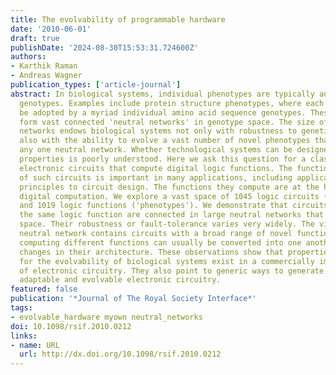 ```yaml
---
title: The evolvability of programmable hardware
date: '2010-06-01'
draft: true
publishDate: '2024-08-30T15:53:31.724600Z'
authors:
- Karthik Raman
- Andreas Wagner
publication_types: ['article-journal']
abstract: In biological systems, individual phenotypes are typically adopted by multiple
  genotypes. Examples include protein structure phenotypes, where each structure can
  be adopted by a myriad individual amino acid sequence genotypes. These genotypes
  form vast connected 'neutral networks' in genotype space. The size of such neutral
  networks endows biological systems not only with robustness to genetic change, but
  also with the ability to evolve a vast number of novel phenotypes that occur near
  any one neutral network. Whether technological systems can be designed to have similar
  properties is poorly understood. Here we ask this question for a class of programmable
  electronic circuits that compute digital logic functions. The functional flexibility
  of such circuits is important in many applications, including applications of evolutionary
  principles to circuit design. The functions they compute are at the heart of all
  digital computation. We explore a vast space of 1045 logic circuits ('genotypes')
  and 1019 logic functions ('phenotypes'). We demonstrate that circuits that compute
  the same logic function are connected in large neutral networks that span circuit
  space. Their robustness or fault-tolerance varies very widely. The vicinity of each
  neutral network contains circuits with a broad range of novel functions. Two circuits
  computing different functions can usually be converted into one another via few
  changes in their architecture. These observations show that properties important
  for the evolvability of biological systems exist in a commercially important class
  of electronic circuitry. They also point to generic ways to generate fault-tolerant,
  adaptable and evolvable electronic circuitry.
featured: false
publication: '*Journal of The Royal Society Interface*'
tags:
- evolvable_hardware myown neutral_networks
doi: 10.1098/rsif.2010.0212
links:
- name: URL
  url: http://dx.doi.org/10.1098/rsif.2010.0212
---
```


